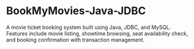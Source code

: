# BookMyMovies-Java-JDBC
A movie ticket booking system built using Java, JDBC, and MySQL. Features include movie listing, showtime browsing, seat availability check, and booking confirmation with transaction management.
